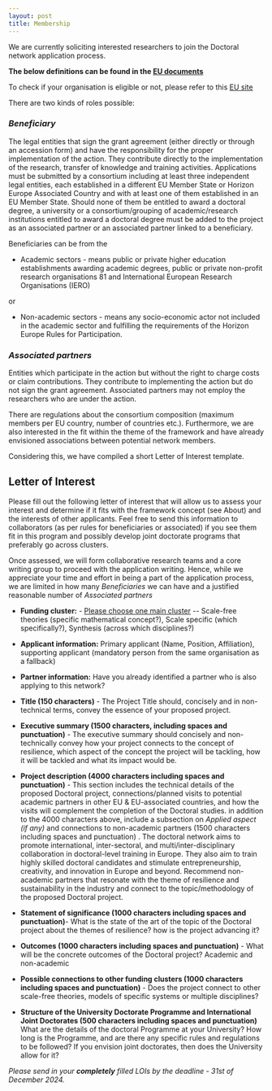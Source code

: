 ```yaml
---
layout: post
title: Membership
---
```


We are currently soliciting interested researchers to join the Doctoral network application process.

**The below definitions can be found in the [EU documents](https://resilienteu.github.io/literature/2024/08/02/EUDocuments.html)**

To check if your organisation is eligible or not, please refer to this [EU site](https://marie-sklodowska-curie-actions.ec.europa.eu/actions/doctoral-networks/6-steps-to-prepare-your-application)

There are two kinds of roles possible:


### *Beneficiary*

The legal entities that sign the grant agreement (either directly or through an accession form) and have the responsibility for the proper implementation of the action.
They contribute directly to the implementation of the research, transfer of knowledge and training activities.
Applications must be submitted by a consortium including at least three independent legal entities, each established in a
different EU Member State or Horizon Europe Associated Country and with at least one of them established in an EU
Member State. Should none of them be entitled to award a doctoral degree, a university or a consortium/grouping of
academic/research institutions entitled to award a doctoral degree must be added to the project as an associated partner or
an associated partner linked to a beneficiary.

Beneficiaries can be from the 

* Academic sectors - means public or private higher education establishments awarding academic degrees, public or private non-profit research organisations 81 and International European Research Organisations (IERO)

or

* Non-academic sectors - means any socio-economic actor not included in the academic sector and fulfilling the requirements of the Horizon Europe Rules for Participation.

### *Associated partners*

Entities which participate in the action but without the right to
charge costs or claim contributions. 
They contribute to implementing the action but do not sign the grant agreement. 
Associated partners may not employ the researchers who are under the action.

There are regulations about the consortium composition (maximum members per EU country, number of countries etc.).
Furthermore, we are also interested in the fit within the theme of the framework and have already envisioned associations between potential network members.

Considering this, we have compiled a short Letter of Interest template.



## Letter of Interest

Please fill out the following letter of interest that will allow us to assess your interest and determine if it fits with the framework concept (see About) and the interests of other applicants.
Feel free to send this information to collaborators (as per rules for beneficiaries or associated) if you see them fit in this program and possibly develop joint doctorate programs that preferably go across clusters.

Once assessed, we will form collaborative research teams and a core writing group to proceed with the application writing.
Hence, while we appreciate your time and effort in being a part of the application process, we are limited in how many *Beneficiaries* we can have and a justified reasonable number of *Associated partners*

- **Funding cluster:** - [Please choose one main cluster](https://resilienteu.github.io/about.html) -- Scale-free theories (specific mathematical concept?), Scale specific (which specifically?), Synthesis (across which disciplines?) 

- **Applicant information:** Primary applicant (Name, Position, Affiliation), supporting applicant (mandatory person from the same organisation as a fallback)

- **Partner information:** Have you already identified a partner who is also applying to this network?

- **Title (150 characters)** - The Project Title should, concisely and in non-technical terms, convey the essence of your proposed project.

- **Executive summary (1500 characters, including spaces and punctuation)** - The executive summary should concisely and non-technically convey how your project connects to the concept of resilience, which aspect of the concept the project will be tackling, how it will be tackled and what its impact would be.

- **Project description (4000 characters including spaces and punctuation)** - This section includes the technical details of the proposed Doctoral project, connections/planned visits to potential academic partners in other EU & EU-associated countries, and how the visits will complement the completion of the Doctoral studies.
in addition to the 4000 characters above, include a subsection on *Applied aspect (if any)* and connections to non-academic partners (1500 characters including spaces and punctuation) .
The doctoral network aims to promote international, inter-sectoral, and multi/inter-disciplinary collaboration in doctoral-level training in Europe. They also aim to train highly skilled doctoral candidates and stimulate entrepreneurship, creativity, and innovation in Europe and beyond. Recommend non-academic partners that resonate with the theme of resilience and sustainability in the industry and connect to the topic/methodology of the proposed Doctoral project.

- **Statement of significance (1000 characters including spaces and punctuation)**- What is the state of the art of the topic of the Doctoral project about the themes of resilience? how is the project advancing it?

- **Outcomes (1000 characters including spaces and punctuation)** - What will be the concrete outcomes of the Doctoral project? Academic and non-academic

- **Possible connections to other funding clusters (1000 characters including spaces and punctuation)** - Does the project connect to other scale-free theories, models of specific systems or multiple disciplines?

- **Structure of the University Doctorate Programme and International Joint Doctorates (500 characters including spaces and punctuation)** What are the details of the doctoral Programme at your University? How long is the Programme, and are there any specific rules and regulations to be followed? If you envision joint doctorates, then does the University allow for it?

*Please send in your **completely** filled LOIs by the deadline - 31st of December 2024.*


